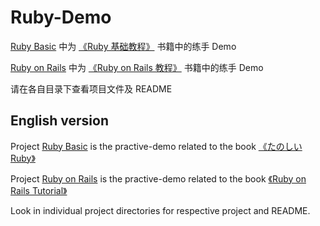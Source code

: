 # Ruby-Demo

[Ruby Basic](https://github.com/HoffmanZheng/Ruby-Demo/tree/master/Ruby%20Basic) 中为 [《Ruby 基础教程》](https://book.douban.com/subject/25958845/) 书籍中的练手 Demo

[Ruby on Rails](https://github.com/HoffmanZheng/Ruby-Demo/tree/master/Ruby%20on%20Rails) 中为 [《Ruby on Rails 教程》](https://book.douban.com/subject/5263109/) 书籍中的练手 Demo

请在各自目录下查看项目文件及 README



## English version

Project [Ruby Basic](https://github.com/HoffmanZheng/Ruby-Demo/tree/master/Ruby%20Basic) is the practive-demo related to the book [《たのしいRuby》](https://www.amazon.com/E3-81-9F-E3-81-AE-E3-81-97-E3-81-84Ruby-E7-AC-AC6-E7-89-88-Informatics-IDEA-dp-4797399848/dp/4797399848/ref=dp_ob_title_bk)

Project [Ruby on Rails](https://github.com/HoffmanZheng/Ruby-Demo/tree/master/Ruby%20on%20Rails) is the practive-demo related to the book [《Ruby on Rails Tutorial》](https://www.railstutorial.org/book)

Look in individual project directories for respective project and README.

